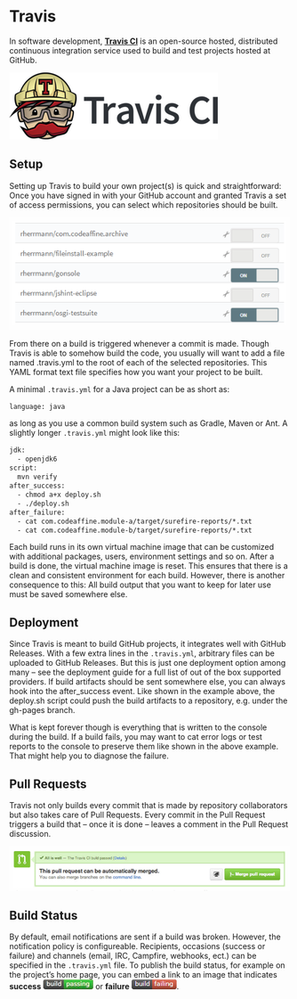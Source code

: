 # Travis

In software development, [**Travis CI**](https://travis-ci.org/) is an open-source hosted, distributed continuous integration service used to build and test projects hosted at GitHub.

![alt text](/img/travis-logo.png "travis logo")

## Setup

Setting up Travis to build your own project(s) is quick and straightforward: Once you have signed in with your GitHub account and granted Travis a set of access permissions, you can select which repositories should be built.

![alt text](/img/travis-app-access.png "travis app access")

From there on a build is triggered whenever a commit is made. Though Travis is able to somehow build the code, you usually will want to add a file named .travis.yml to the root of each of the selected repositories. This YAML format text file specifies how you want your project to be built.

A minimal `.travis.yml` for a Java project can be as short as:

    language: java

as long as you use a common build system such as Gradle, Maven or Ant. A slightly longer `.travis.yml` might look like this:

    jdk:
      - openjdk6
    script:
      mvn verify
    after_success:
      - chmod a+x deploy.sh
      - ./deploy.sh
    after_failure:
      - cat com.codeaffine.module-a/target/surefire-reports/*.txt
      - cat com.codeaffine.module-b/target/surefire-reports/*.txt

Each build runs in its own virtual machine image that can be customized with additional packages, users, environment settings and so on. After a build is done, the virtual machine image is reset. This ensures that there is a clean and consistent environment for each build. However, there is another consequence to this: All build output that you want to keep for later use must be saved somewhere else.

## Deployment

Since Travis is meant to build GitHub projects, it integrates well with GitHub Releases. With a few extra lines in the `.travis.yml`, arbitrary files can be uploaded to GitHub Releases. But this is just one deployment option among many – see the deployment guide for a full list of out of the box supported providers. If build artifacts should be sent somewhere else, you can always hook into the after_success event. Like shown in the example above, the deploy.sh script could push the build artifacts to a repository, e.g. under the gh-pages branch.

What is kept forever though is everything that is written to the console during the build. If a build fails, you may want to cat error logs or test reports to the console to preserve them like shown in the above example. That might help you to diagnose the failure.

## Pull Requests

Travis not only builds every commit that is made by repository collaborators but also takes care of Pull Requests. Every commit in the Pull Request triggers a build that – once it is done – leaves a comment in the Pull Request discussion.

![alt text](/img/travis-merge-pull-request.png "travis merge pull request") 

## Build Status

By default, email notifications are sent if a build was broken. However, the notification policy is configureable. Recipients, occasions (success or failure) and channels (email, IRC, Campfire, webhooks, ect.) can be specified in the `.travis.yml` file. To publish the build status, for example on the project’s home page, you can embed a link to an image that indicates **success** ![alt text](/img/travis-build-passing.png "travis build pussing") or **failure** ![alt text](/img/travis-build-failing.png "travis build failing").


